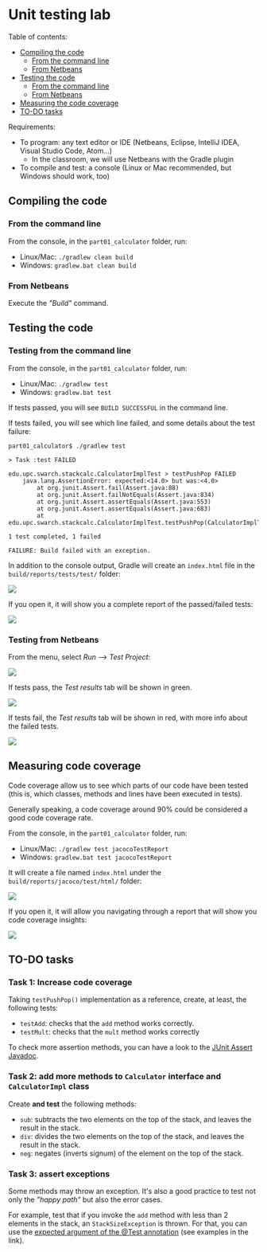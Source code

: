 # Unit testing lab

Table of contents:

* [Compiling the code](#compiling-the-code)
    * [From the command line](#from-the-command-line)
    * [From Netbeans](#from-netbeans)
* [Testing the code](#testing-the-code)
    * [From the command line](#testing-from-the-command-line)
    * [From Netbeans](#testing-from-netbeans)
* [Measuring the code coverage](#measuring-code-coverage)
* [TO-DO tasks](#to-do-tasks)

Requirements:
* To program: any text editor or IDE (Netbeans, Eclipse, IntelliJ IDEA, Visual Studio Code, Atom...)
    * In the classroom, we will use Netbeans with the Gradle plugin
* To compile and test: a console (Linux or Mac recommended, but Windows should work, too)

## Compiling the code

### From the command line

From the console, in the `part01_calculator` folder, run:

* Linux/Mac: `./gradlew clean build`
* Windows: `gradlew.bat clean build`

### From Netbeans

Execute the _"Build"_ command.

## Testing the code

### Testing from the command line

From the console, in the `part01_calculator` folder, run:

* Linux/Mac: `./gradlew test`
* Windows: `gradlew.bat test`

If tests passed, you will see `BUILD SUCCESSFUL` in the command line.

If tests failed, you will see which line failed, and some details about the test failure:

```
part01_calculator$ ./gradlew test

> Task :test FAILED

edu.upc.swarch.stackcalc.CalculatorImplTest > testPushPop FAILED
    java.lang.AssertionError: expected:<14.0> but was:<4.0>
        at org.junit.Assert.fail(Assert.java:88)
        at org.junit.Assert.failNotEquals(Assert.java:834)
        at org.junit.Assert.assertEquals(Assert.java:553)
        at org.junit.Assert.assertEquals(Assert.java:683)
        at edu.upc.swarch.stackcalc.CalculatorImplTest.testPushPop(CalculatorImplTest.java:21)

1 test completed, 1 failed

FAILURE: Build failed with an exception.
```

In addition to the console output, Gradle will create an `index.html` file in the `build/reports/tests/test/` folder:

![](doc/testreport_folder.png)

If you open it, it will show you a complete report of the passed/failed tests:

![](doc/testreport.png)

### Testing from Netbeans

From the menu, select _Run_ --> _Test Project_:

![](doc/nbtestrun.png)

If tests pass, the _Test results_ tab will be shown in green.

![](doc/nbpassedtest.png)

If tests fail, the _Test results_ tab will be shown in red, with more info about the failed tests.

![](doc/nbfailedtest.png)

## Measuring code coverage

Code coverage allow us to see which parts of our code have been tested (this is, which classes,
methods and lines have been executed in tests).

Generally speaking, a code coverage around 90% could be considered a good code coverage rate.

From the console, in the `part01_calculator` folder, run:

* Linux/Mac: `./gradlew test jacocoTestReport`
* Windows: `gradlew.bat test jacocoTestReport`

It will create a file named `index.html` under the `build/reports/jacoco/test/html/` folder:

![](doc/jacocofolder.png)

If you open it, it will allow you navigating through a report that will show you code coverage
insights:

![](doc/jacoco.png)

## TO-DO tasks

### Task 1: Increase code coverage

Taking `testPushPop()` implementation as a reference, create, at least, the following tests:

* `testAdd`: checks that the `add` method works correctly.
* `testMult`: checks that the `mult` method works correctly

To check more assertion methods, you can have a look to the
[JUnit Assert Javadoc](http://junit.sourceforge.net/javadoc/org/junit/Assert.html).

### Task 2: add more methods to `Calculator` interface and `CalculatorImpl` class

Create **and test** the following methods:

* `sub`: subtracts the two elements on the top of the stack, and leaves the result in the stack.
* `div`: divides the two elements on the top of the stack, and leaves the result in the stack.
* `neg`: negates (inverts signum) of the element on the top of the stack.

### Task 3: assert exceptions

Some methods may throw an exception. It's also a good practice to test not only the _"happy path"_
but also the error cases.

For example, test that if you invoke the `add` method with less than 2 elements in the stack, an
`StackSizeException` is thrown. For that, you can use the [expected argument of the @Test annotation](http://junit.sourceforge.net/javadoc/org/junit/Test.html#expected())
(see examples in the link).